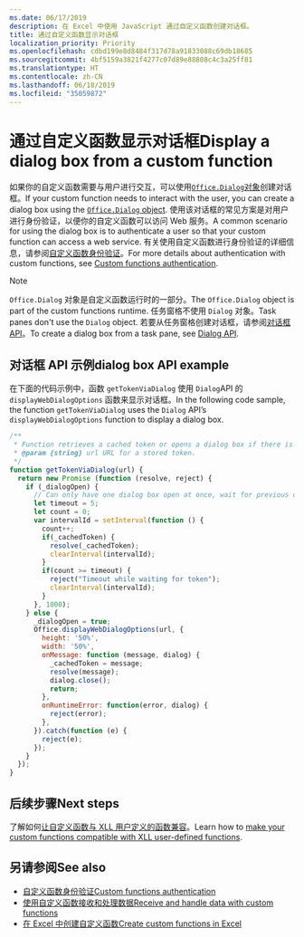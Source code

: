 ```yaml
---
ms.date: 06/17/2019
description: 在 Excel 中使用 JavaScript 通过自定义函数创建对话框。
title: 通过自定义函数显示对话框
localization_priority: Priority
ms.openlocfilehash: cdbd199e8d8484f317d78a91833088c69db18685
ms.sourcegitcommit: 4bf5159a3821f4277c07d89e88808c4c3a25ff81
ms.translationtype: HT
ms.contentlocale: zh-CN
ms.lasthandoff: 06/18/2019
ms.locfileid: "35059872"
---
```

# <a name="display-a-dialog-box-from-a-custom-function"></a><span data-ttu-id="54c3b-103">通过自定义函数显示对话框</span><span class="sxs-lookup"><span data-stu-id="54c3b-103">Display a dialog box from a custom function</span></span>

<span data-ttu-id="54c3b-104">如果你的自定义函数需要与用户进行交互，可以使用[`Office.Dialog`对象](/javascript/api/office-runtime/officeruntime.dialog?view=office-js)创建对话框。</span><span class="sxs-lookup"><span data-stu-id="54c3b-104">If your custom function needs to interact with the user, you can create a dialog box using the [`Office.Dialog` object](/javascript/api/office-runtime/officeruntime.dialog?view=office-js).</span></span> <span data-ttu-id="54c3b-105">使用该对话框的常见方案是对用户进行身份验证，以便你的自定义函数可以访问 Web 服务。</span><span class="sxs-lookup"><span data-stu-id="54c3b-105">A common scenario for using the dialog box is to authenticate a user so that your custom function can access a web service.</span></span> <span data-ttu-id="54c3b-106">有关使用自定义函数进行身份验证的详细信息，请参阅[自定义函数身份验证](./custom-functions-authentication.md)。</span><span class="sxs-lookup"><span data-stu-id="54c3b-106">For more details about authentication with custom functions, see [Custom functions authentication](./custom-functions-authentication.md).</span></span>

>[!NOTE]
> <span data-ttu-id="54c3b-107">`Office.Dialog` 对象是自定义函数运行时的一部分。</span><span class="sxs-lookup"><span data-stu-id="54c3b-107">The `Office.Dialog` object is part of the custom functions runtime.</span></span> <span data-ttu-id="54c3b-108">任务窗格不使用 `Dialog` 对象。</span><span class="sxs-lookup"><span data-stu-id="54c3b-108">Task panes don't use the `Dialog` object.</span></span> <span data-ttu-id="54c3b-109">若要从任务窗格创建对话框，请参阅[对话框 API](/office/dev/add-ins/develop/dialog-api-in-office-add-ins)。</span><span class="sxs-lookup"><span data-stu-id="54c3b-109">To create a dialog box from a task pane, see [Dialog API](/office/dev/add-ins/develop/dialog-api-in-office-add-ins).</span></span>

## <a name="dialog-box-api-example"></a><span data-ttu-id="54c3b-110">对话框 API 示例</span><span class="sxs-lookup"><span data-stu-id="54c3b-110">dialog box API example</span></span>

<span data-ttu-id="54c3b-111">在下面的代码示例中，函数 `getTokenViaDialog` 使用 `Dialog`API 的 `displayWebDialogOptions` 函数来显示对话框。</span><span class="sxs-lookup"><span data-stu-id="54c3b-111">In the following code sample, the function `getTokenViaDialog` uses the `Dialog` API’s `displayWebDialogOptions` function to display a dialog box.</span></span>

```js
/**
 * Function retrieves a cached token or opens a dialog box if there is no saved token. Note that this is not a sufficient example of authentication but is intended to show the capabilities of the Dialog object.
 * @param {string} url URL for a stored token.
 */
function getTokenViaDialog(url) {
  return new Promise (function (resolve, reject) {
    if (_dialogOpen) {
      // Can only have one dialog box open at once, wait for previous dialog box's token
      let timeout = 5;
      let count = 0;
      var intervalId = setInterval(function () {
        count++;
        if(_cachedToken) {
          resolve(_cachedToken);
          clearInterval(intervalId);
        }
        if(count >= timeout) {
          reject("Timeout while waiting for token");
          clearInterval(intervalId);
        }
      }, 1000);
    } else {
      _dialogOpen = true;
      Office.displayWebDialogOptions(url, {
        height: '50%',
        width: '50%',
        onMessage: function (message, dialog) {
          _cachedToken = message;
          resolve(message);
          dialog.close();
          return;
        },
        onRuntimeError: function(error, dialog) {
          reject(error);
        },
      }).catch(function (e) {
        reject(e);
      });
    }
  });
}
```

## <a name="next-steps"></a><span data-ttu-id="54c3b-112">后续步骤</span><span class="sxs-lookup"><span data-stu-id="54c3b-112">Next steps</span></span>
<span data-ttu-id="54c3b-113">了解如何[让自定义函数与 XLL 用户定义的函数兼容](make-custom-functions-compatible-with-xll-udf.md)。</span><span class="sxs-lookup"><span data-stu-id="54c3b-113">Learn how to [make your custom functions compatible with XLL user-defined functions](make-custom-functions-compatible-with-xll-udf.md).</span></span>

## <a name="see-also"></a><span data-ttu-id="54c3b-114">另请参阅</span><span class="sxs-lookup"><span data-stu-id="54c3b-114">See also</span></span>

* [<span data-ttu-id="54c3b-115">自定义函数身份验证</span><span class="sxs-lookup"><span data-stu-id="54c3b-115">Custom functions authentication</span></span>](custom-functions-authentication.md)
* [<span data-ttu-id="54c3b-116">使用自定义函数接收和处理数据</span><span class="sxs-lookup"><span data-stu-id="54c3b-116">Receive and handle data with custom functions</span></span>](custom-functions-web-reqs.md)
* [<span data-ttu-id="54c3b-117">在 Excel 中创建自定义函数</span><span class="sxs-lookup"><span data-stu-id="54c3b-117">Create custom functions in Excel</span></span>](custom-functions-overview.md)
